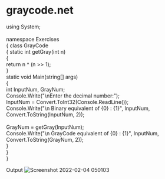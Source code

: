 # graycode.net
using System;<br>
<br>
namespace Exercises<br>
{
    class GrayCode<br>
    {
        static int getGray(int n)<br>
        {<br>
            return n ^ (n >> 1);<br>
        }<br>
        static void Main(string[] args)<br>
        {<br>
            int InputNum, GrayNum;<br>
            Console.Write("\nEnter the decimal number:");<br>
            InputNum = Convert.ToInt32(Console.ReadLine());<br>
            Console.Write("\n Binary equivalent of {0} : {1}", InputNum, Convert.ToString(InputNum, 2));<br>
<br>
            GrayNum = getGray(InputNum);<br>
            Console.Write("\n GrayCode equivalent of {0} : {1}", InputNum, Convert.ToString(GrayNum, 2));<br>
        }<br>
    }<br>
}<br>

Output
![Screenshot 2022-02-04 050103](https://user-images.githubusercontent.com/98301023/152474793-7e015e41-838d-40f9-a5c4-96c75a0c2661.png)
